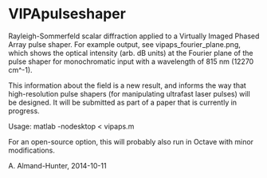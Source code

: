 VIPApulseshaper
===============

Rayleigh-Sommerfeld scalar diffraction applied to a Virtually Imaged
Phased Array pulse shaper.  For example output, see
vipaps_fourier_plane.png, which shows the optical intensity (arb. dB
units) at the Fourier plane of the pulse shaper for monochromatic input with a wavelength of 815 nm (12270 cm^-1).

This information about the field is a new result, and informs the way
that high-resolution pulse shapers (for manipulating ultrafast laser
pulses) will be designed.  It will be submitted as part of a paper
that is currently in progress.

Usage:  matlab -nodesktop < vipaps.m

For an open-source option, this will probably also run in Octave with
minor modifications.

A. Almand-Hunter, 2014-10-11
